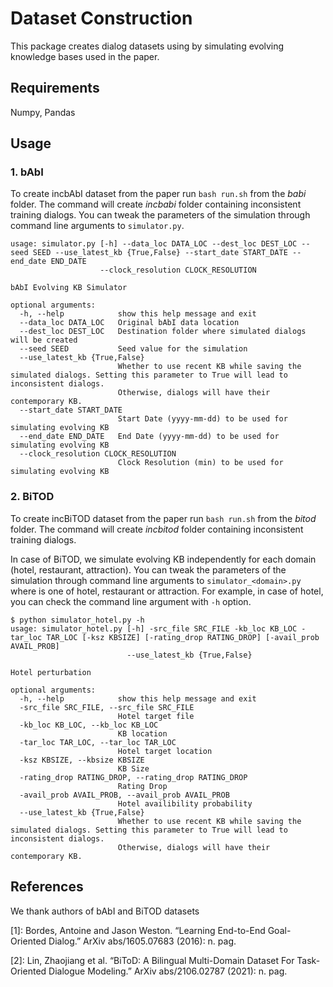 # Dataset Construction
This package creates dialog datasets using by simulating evolving knowledge bases used in the paper.

## Requirements
Numpy, Pandas

## Usage
### 1. bAbI
To create incbAbI dataset from the paper run `bash run.sh` from the <i>babi</i> folder.
The command will create <i>incbabi</i> folder containing inconsistent training dialogs.
You can tweak the parameters of the simulation through command line arguments to `simulator.py`.
```
usage: simulator.py [-h] --data_loc DATA_LOC --dest_loc DEST_LOC --seed SEED --use_latest_kb {True,False} --start_date START_DATE --end_date END_DATE
                    --clock_resolution CLOCK_RESOLUTION

bAbI Evolving KB Simulator

optional arguments:
  -h, --help            show this help message and exit
  --data_loc DATA_LOC   Original bAbI data location
  --dest_loc DEST_LOC   Destination folder where simulated dialogs will be created
  --seed SEED           Seed value for the simulation
  --use_latest_kb {True,False}
                        Whether to use recent KB while saving the simulated dialogs. Setting this parameter to True will lead to inconsistent dialogs.
                        Otherwise, dialogs will have their contemporary KB.
  --start_date START_DATE
                        Start Date (yyyy-mm-dd) to be used for simulating evolving KB
  --end_date END_DATE   End Date (yyyy-mm-dd) to be used for simulating evolving KB
  --clock_resolution CLOCK_RESOLUTION
                        Clock Resolution (min) to be used for simulating evolving KB
```

### 2. BiTOD
To create incBiTOD dataset from the paper run `bash run.sh` from the <i>bitod</i> folder.
The command will create <i>incbitod</i> folder containing inconsistent training dialogs.

In case of BiTOD, we simulate evolving KB independently for each domain (hotel, restaurant, attraction). You can tweak the parameters of the simulation through command line arguments to `simulator_<domain>.py` where <domain> is one of hotel, restaurant or attraction. For example, in case of hotel, you can check the command line argument with `-h` option.
```
$ python simulator_hotel.py -h
usage: simulator_hotel.py [-h] -src_file SRC_FILE -kb_loc KB_LOC -tar_loc TAR_LOC [-ksz KBSIZE] [-rating_drop RATING_DROP] [-avail_prob AVAIL_PROB]
                          --use_latest_kb {True,False}

Hotel perturbation

optional arguments:
  -h, --help            show this help message and exit
  -src_file SRC_FILE, --src_file SRC_FILE
                        Hotel target file
  -kb_loc KB_LOC, --kb_loc KB_LOC
                        KB location
  -tar_loc TAR_LOC, --tar_loc TAR_LOC
                        Hotel target location
  -ksz KBSIZE, --kbsize KBSIZE
                        KB Size
  -rating_drop RATING_DROP, --rating_drop RATING_DROP
                        Rating Drop
  -avail_prob AVAIL_PROB, --avail_prob AVAIL_PROB
                        Hotel availibility probability
  --use_latest_kb {True,False}
                        Whether to use recent KB while saving the simulated dialogs. Setting this parameter to True will lead to inconsistent dialogs.
                        Otherwise, dialogs will have their contemporary KB.
```


## References
We thank authors of bAbI and BiTOD datasets

[1]: Bordes, Antoine and Jason Weston. “Learning End-to-End Goal-Oriented Dialog.” ArXiv abs/1605.07683 (2016): n. pag.

[2]: Lin, Zhaojiang et al. “BiToD: A Bilingual Multi-Domain Dataset For Task-Oriented Dialogue Modeling.” ArXiv abs/2106.02787 (2021): n. pag.
